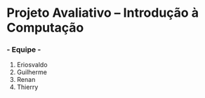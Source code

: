 #  Projeto Avaliativo – Introdução à Computação

### - Equipe -
<ol>
  <li>Eriosvaldo</li>
  <li>Guilherme</li>
  <li>Renan</li>
  <li>Thierry</li>
</ol>
